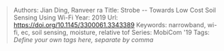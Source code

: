 > Authors: Jian Ding, Ranveer ra
> Title: Strobe -- Towards Low Cost Soil Sensing Using Wi-Fi
> Year: 2019
> Url: https://doi.org/10.1145/3300061.3343389
> Keywords: narrowband, wi-fi, ec, soil sensing, moisture, relative tof
> Series: MobiCom '19
> Tags: *Define your own tags here, separate by comma*